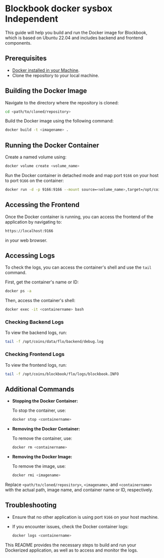 # Blockbook docker sysbox Independent

This guide will help you build and run the Docker image for Blockbook, which is based on Ubuntu 22.04 and includes backend and frontend components.

## Prerequisites

-   [Docker installed in your Machine](https://docs.docker.com/engine/install/).
-   Clone the repository to your local machine.

## Building the Docker Image

Navigate to the directory where the repository is cloned:

```sh
cd <path/to/cloned/repository>
```

Build the Docker image using the following command:

```sh
docker build -t <imagename> .
```

## Running the Docker Container
Create a named volume using:

```sh
docker volume create <volume_name>
```

Run the Docker container in detached mode and map port `9166` on your host to port `9166` on the container:

```sh
docker run -d -p 9166:9166 --mount source=<volume_name>,target=/opt/coins <imagename>
```

## Accessing the Frontend

Once the Docker container is running, you can access the frontend of the application by navigating to:

```sh
https://localhost:9166
```

in your web browser.

## Accessing Logs

To check the logs, you can access the container's shell and use the `tail` command.

First, get the container's name or ID:

```sh
docker ps -a
```

Then, access the container's shell:

```sh
docker exec -it <containername> bash
```

### Checking Backend Logs

To view the backend logs, run:

```sh
tail -f /opt/coins/data/flo/backend/debug.log
```

### Checking Frontend Logs

To view the frontend logs, run:

```sh
tail -f /opt/coins/blockbook/flo/logs/blockbook.INFO
```

## Additional Commands

-   **Stopping the Docker Container:**

    To stop the container, use:

    ```sh
    docker stop <containername>
    ```

-   **Removing the Docker Container:**

    To remove the container, use:

    ```sh
    docker rm <containername>
    ```

-   **Removing the Docker Image:**

    To remove the image, use:

    ```sh
    docker rmi <imagename>
    ```

Replace `<path/to/cloned/repository>`, `<imagename>`, and `<containername>` with the actual path, image name, and container name or ID, respectively.

## Troubleshooting

-   Ensure that no other application is using port `9166` on your host machine.
-   If you encounter issues, check the Docker container logs:

    ```sh
    docker logs <containername>
    ```

This README provides the necessary steps to build and run your Dockerized application, as well as to access and monitor the logs.
